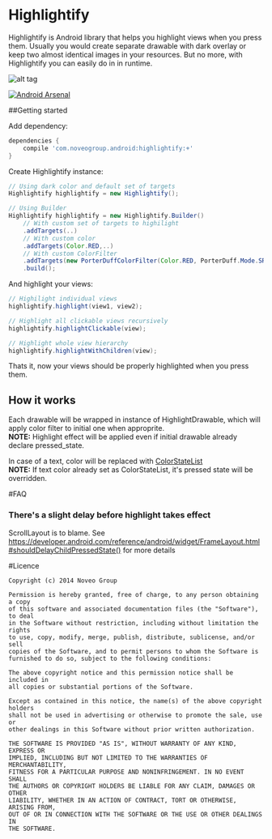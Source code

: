Highlightify
============
Highlightify is Android library that helps you highlight views when you press them.
Usually you would create separate drawable with dark overlay or keep two almost identical images in your resources.
But no more, with Highlightify you can easily do in in runtime.

![alt tag](https://github.com/noveogroup/Highlightify/raw/master/HighlightifySample.gif)

[![Android Arsenal](https://img.shields.io/badge/Android%20Arsenal-Highlightify-brightgreen.svg?style=flat)](https://android-arsenal.com/details/1/696)

##Getting started

Add dependency:
```groovy
dependencies {
    compile 'com.noveogroup.android:highlightify:+'
}
```
Create Highlightify instance:
```java
// Using dark color and default set of targets
Highlightify highlightify = new Highlightify();

// Using Builder
Highlightify highlightify = new Highlightify.Builder()
    // With custom set of targets to highilight
    .addTargets(..)
    // With custom color
    .addTargets(Color.RED,..)
    // With custom ColorFilter
    .addTargets(new PorterDuffColorFilter(Color.RED, PorterDuff.Mode.SRC_ATOP))
    .build();
```
And highlight your views:

```java
// Highilight individual views
highlightify.highlight(view1, view2);

// Highlight all clickable views recursively
highlightify.highlightClickable(view);

// Highlight whole view hierarchy
highlightify.highlightWithChildren(view);
```

Thats it, now your views should be properly highlighted when you press them.

## How it works

Each drawable will be wrapped in instance of HighlightDrawable, which will apply color filter to initial one when approprite.<br>
**NOTE:** Highlight effect will be applied even if initial drawable already declare pressed_state.

In case of a text, color will be replaced with [ColorStateList](https://developer.android.com/reference/android/content/res/ColorStateList.html)<br>
**NOTE:** If text color already set as ColorStateList, it's pressed state will be overridden.

#FAQ
### There's a slight delay before highlight takes effect
ScrollLayout is to blame.
See https://developer.android.com/reference/android/widget/FrameLayout.html#shouldDelayChildPressedState() for more details

#Licence

    Copyright (c) 2014 Noveo Group
    
    Permission is hereby granted, free of charge, to any person obtaining a copy
    of this software and associated documentation files (the "Software"), to deal
    in the Software without restriction, including without limitation the rights
    to use, copy, modify, merge, publish, distribute, sublicense, and/or sell
    copies of the Software, and to permit persons to whom the Software is
    furnished to do so, subject to the following conditions:
    
    The above copyright notice and this permission notice shall be included in
    all copies or substantial portions of the Software.
    
    Except as contained in this notice, the name(s) of the above copyright holders
    shall not be used in advertising or otherwise to promote the sale, use or
    other dealings in this Software without prior written authorization.
    
    THE SOFTWARE IS PROVIDED "AS IS", WITHOUT WARRANTY OF ANY KIND, EXPRESS OR
    IMPLIED, INCLUDING BUT NOT LIMITED TO THE WARRANTIES OF MERCHANTABILITY,
    FITNESS FOR A PARTICULAR PURPOSE AND NONINFRINGEMENT. IN NO EVENT SHALL
    THE AUTHORS OR COPYRIGHT HOLDERS BE LIABLE FOR ANY CLAIM, DAMAGES OR OTHER
    LIABILITY, WHETHER IN AN ACTION OF CONTRACT, TORT OR OTHERWISE, ARISING FROM,
    OUT OF OR IN CONNECTION WITH THE SOFTWARE OR THE USE OR OTHER DEALINGS IN
    THE SOFTWARE.
